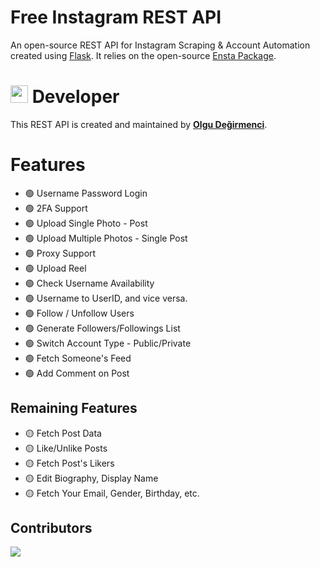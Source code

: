 # Free Instagram REST API
An open-source REST API for Instagram Scraping & Account Automation created using [Flask](https://flask.palletsprojects.com). It relies on the open-source [Ensta Package](https://github.com/diezo/ensta).

# <img src="https://avatars.githubusercontent.com/u/92662245" width="28"/> Developer
This REST API is created and maintained by [**Olgu Değirmenci**](https://github.com/OlguD).

# Features
- 🟢 Username Password Login
- 🟢 2FA Support
- 🟢 Upload Single Photo - Post
- 🟢 Upload Multiple Photos - Single Post
- 🟢 Proxy Support
- 🟢 Upload Reel
- 🟢 Check Username Availability
- 🟢 Username to UserID, and vice versa.
- 🟢 Follow / Unfollow Users
- 🟢 Generate Followers/Followings List
- 🟢 Switch Account Type - Public/Private
- 🟢 Fetch Someone's Feed
- 🟢 Add Comment on Post

## Remaining Features
- 🟡 Fetch Post Data
- 🟡 Like/Unlike Posts
- 🟡 Fetch Post's Likers
- 🟡 Edit Biography, Display Name
- 🟡 Fetch Your Email, Gender, Birthday, etc.

## Contributors
<a href = "https://github.com/diezo/ensta-rest/graphs/contributors">
  <img src = "https://contrib.rocks/image?repo=diezo/ensta-rest"/>
</a>
